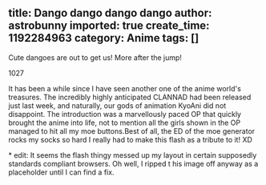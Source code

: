 title: Dango dango dango dango
author: astrobunny
imported: true
create_time: 1192284963
category: Anime
tags: []
---
Cute dangoes are out to get us! More after the jump!  
  
<wpg2idlightbox>1027</wpg2idlightbox>  
  
It has been a while since I have seen another one of the anime world's treasures. The incredibly highly anticipated CLANNAD had been released just last week, and naturally, our gods of animation KyoAni did not disappoint. The introduction was a marvellously paced OP that quickly brought the anime into life, not to mention all the girls shown in the OP managed to hit all my moe buttons.Best of all, the ED of the moe generator rocks my socks so hard I really had to make this flash as a tribute to it! XD  
  
\* edit: It seems the flash thingy messed up my layout in certain supposedly standards compliant browsers. Oh well, I ripped t his image off anyway as a placeholder until I can find a fix.

